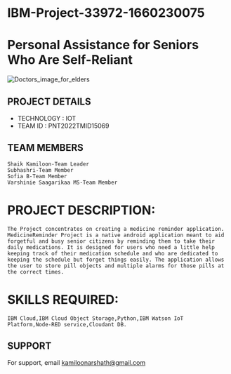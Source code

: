 # **IBM-Project-33972-1660230075**
# **Personal Assistance for Seniors Who Are Self-Reliant**
![Doctors_image_for_elders](https://appinventiv.com/wp-content/uploads/sites/1/2021/01/Technology-Making-Senior-Care-Efficient.png)

## **PROJECT DETAILS**
 
- TECHNOLOGY : IOT        
- TEAM ID : PNT2022TMID15069

## **TEAM MEMBERS**

```
Shaik Kamiloon-Team Leader
Subhashri-Team Member
Sofia B-Team Member
Varshinie Saagarikaa MS-Team Member
```


# **PROJECT DESCRIPTION:** 
```        
The Project concentrates on creating a medicine reminder application. MedicineReminder Project is a native android application meant to aid forgetful and busy senior citizens by reminding them to take their daily medications. It is designed for users who need a little help keeping track of their medication schedule and who are dedicated to keeping the schedule but forget things easily. The application allows the user to store pill objects and multiple alarms for those pills at the correct times.  
```

# **SKILLS REQUIRED:**
```    
IBM Cloud,IBM Cloud Object Storage,Python,IBM Watson IoT Platform,Node-RED service,Cloudant DB.
```




## **SUPPORT**

For support, email kamiloonarshath@gmail.com



